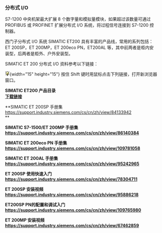 ### 分布式 I/O

S7-1200 中央机架最大扩展 8 个数字量和模拟量模块，如果超过该数量可通过
PROFIBUS 或 PROFINET 扩展分布式 I/O 系统，将过程信号连接到 S7-1200
控制器。

西门子分布式 I/O 系统 SIMATIC ET200 具有丰富的产品线，常用的系列包括：ET
200SP，ET 200MP，ET 200eco PN，ET200AL
等，其中前两者是柜内安装型，后两者是柜外、户外安装型。

SIMATIC ET 200 分布式 I/O 资料参考以下链接：

![](images/3.gif){width="15" height="15"} 按住 Shift
键时用鼠标点击下列链接，打开新浏览器窗口。

**SIMATIC ET200 产品目录\
[下载链接](http://www.ad.siemens.com.cn/download/HTML/Download.aspx?DocID=2018&loginID=&srno=&sendtime=&ftype=cn)**

**SIMATIC ET 200SP 手册集\
<https://support.industry.siemens.com/cs/cn/zh/view/84133942>\
**

**SIMATIC S7-1500/ET 200MP 手册集\
<https://support.industry.siemens.com/cs/cn/zh/view/86140384>**

**SIMATIC ET 200eco PN 手册集\
<https://support.industry.siemens.com/cs/cn/zh/view/109781058>**

**SIMATIC ET 200AL 手册集\
<https://support.industry.siemens.com/cs/cn/zh/view/95242965>**

**ET 200SP 使用快速入门\
<https://support.industry.siemens.com/cs/cn/zh/view/78304711>**

**ET 200SP 安装视频\
<https://support.industry.siemens.com/cs/cn/zh/view/95886218>**

**ET200SP PN的配置和调试入门\
<https://support.industry.siemens.com/cs/cn/zh/view/109765980>[](https://support.industry.siemens.com/cs/document/109765980)**

**ET 200MP 安装视频\
<https://support.industry.siemens.com/cs/cn/zh/view/67462859>**
